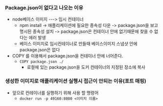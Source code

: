 ### Package.json이 없다고 나오는 이유
* node베이스 이미지 ---> 임시 컨테이너
  * npm install -> 애플리케이션에 필요한 종속성 다운 -> package.json을 보고 명시된 종속성 설치 -> package.json은 컨테이너 안에 없기때문에 찾을 수 없다는 에러 발생
  * 베이스 이미지로 임시컨테이너로 만들때 베이스이미지 스냅샷 안에 package.json은 없다
* COPY 를 이용해서 package.json을 컨테이너 안에 너어준다.
  * `COPY package.json ./`
    * 로컬에 있는 package.json을 도커 컨테이너의 지정된 장소에 복사
### 생성한 이미지로 애플리케이션 실행시 접근이 안되는 이유(포트 매핑)
* 앞으로 컨테이너를 실행하기 위해 사용 할 명령어
  * `docker run -p 49160:8080 <이미지 이름>` 